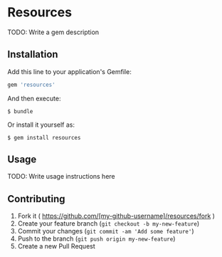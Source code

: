 # Resources

TODO: Write a gem description

## Installation

Add this line to your application's Gemfile:

```ruby
gem 'resources'
```

And then execute:

    $ bundle

Or install it yourself as:

    $ gem install resources

## Usage

TODO: Write usage instructions here

## Contributing

1. Fork it ( https://github.com/[my-github-username]/resources/fork )
2. Create your feature branch (`git checkout -b my-new-feature`)
3. Commit your changes (`git commit -am 'Add some feature'`)
4. Push to the branch (`git push origin my-new-feature`)
5. Create a new Pull Request
